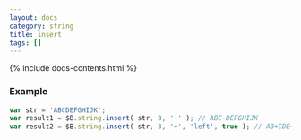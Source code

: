 ```yaml
---
layout: docs
category: string
title: insert
tags: []
---
```


{% include docs-contents.html %}

### Example
```js
var str = 'ABCDEFGHIJK';
var result1 = $B.string.insert( str, 3, '-' ); // ABC-DEFGHIJK
var result2 = $B.string.insert( str, 3, '+', 'left', true ); // AB+CDE+FGH+IJK
```